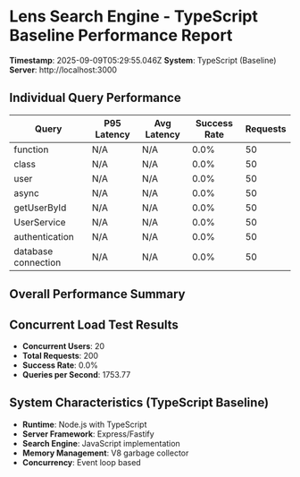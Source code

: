 # Lens Search Engine - TypeScript Baseline Performance Report

**Timestamp**: 2025-09-09T05:29:55.046Z
**System**: TypeScript (Baseline)
**Server**: http://localhost:3000

## Individual Query Performance

| Query | P95 Latency | Avg Latency | Success Rate | Requests |
|-------|-------------|-------------|--------------|----------|
| function | N/A | N/A | 0.0% | 50 |
| class | N/A | N/A | 0.0% | 50 |
| user | N/A | N/A | 0.0% | 50 |
| async | N/A | N/A | 0.0% | 50 |
| getUserById | N/A | N/A | 0.0% | 50 |
| UserService | N/A | N/A | 0.0% | 50 |
| authentication | N/A | N/A | 0.0% | 50 |
| database connection | N/A | N/A | 0.0% | 50 |

## Overall Performance Summary


## Concurrent Load Test Results

- **Concurrent Users**: 20
- **Total Requests**: 200
- **Success Rate**: 0.0%
- **Queries per Second**: 1753.77

## System Characteristics (TypeScript Baseline)

- **Runtime**: Node.js with TypeScript
- **Server Framework**: Express/Fastify
- **Search Engine**: JavaScript implementation
- **Memory Management**: V8 garbage collector
- **Concurrency**: Event loop based
